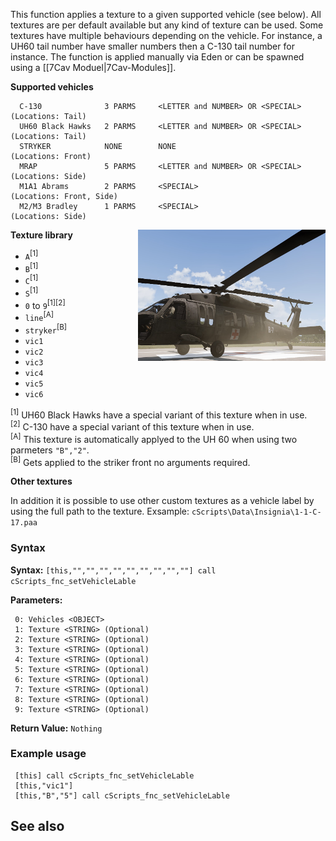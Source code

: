 This function applies a texture to a given supported vehicle (see below). All textures are per default available but any kind of texture can be used. Some textures have multiple behaviours depending on the vehicle. For instance, a UH60 tail number have smaller numbers then a C-130 tail number for instance.
The function is applied manually via Eden or can be spawned using a [[7Cav Moduel|7Cav-Modules]].

**Supported vehicles**
```
  C-130              3 PARMS     <LETTER and NUMBER> OR <SPECIAL>    (Locations: Tail)
  UH60 Black Hawks   2 PARMS     <LETTER and NUMBER> OR <SPECIAL>    (Locations: Tail)
  STRYKER            NONE        NONE                                (Locations: Front)
  MRAP               5 PARMS     <LETTER and NUMBER> OR <SPECIAL>    (Locations: Side)
  M1A1 Abrams        2 PARMS     <SPECIAL>                           (Locations: Front, Side)
  M2/M3 Bradley      1 PARMS     <SPECIAL>                           (Locations: Side)
```
**Texture library**
<img align="right" width="300" height="210" src="https://github.com/7Cav/cScripts/blob/master/resourses/wikigfx/Texture_Lable.png">
-  `A`<sup>[1]</sup>
-  `B`<sup>[1]</sup> 
-  `C`<sup>[1]</sup>
-  `S`<sup>[1]</sup> 
-  `0` to `9`<sup>[1]</sup><sup>[2]</sup>
-  `line`<sup>[A]</sup> 
-  `stryker`<sup>[B]</sup> 
-  `vic1` 
-  `vic2` 
-  `vic3` 
-  `vic4` 
-  `vic5` 
-  `vic6`

<sup>[1]</sup> UH60 Black Hawks have a special variant of this texture when in use. <br>
<sup>[2]</sup> C-130 have a special variant of this texture when in use. <br>
<sup>[A]</sup> This texture is automatically applyed to the UH 60 when using two parmeters `"B","2"`. <br>
<sup>[B]</sup> Gets applied to the striker front no arguments required. <br>

**Other textures**

In addition it is possible to use other custom textures as a vehicle label by using the full path to the texture. Exsample: `cScripts\Data\Insignia\1-1-C-17.paa`

### Syntax
**Syntax:** `[this,"","","","","","","","",""] call cScripts_fnc_setVehicleLable`

**Parameters:**
```
 0: Vehicles <OBJECT>
 1: Texture <STRING> (Optional)
 2: Texture <STRING> (Optional)
 3: Texture <STRING> (Optional)
 4: Texture <STRING> (Optional)
 5: Texture <STRING> (Optional)
 6: Texture <STRING> (Optional)
 7: Texture <STRING> (Optional)
 8: Texture <STRING> (Optional)
 9: Texture <STRING> (Optional)
```
**Return Value:** ```Nothing```

### Example usage
```
 [this] call cScripts_fnc_setVehicleLable
 [this,"vic1"]
 [this,"B","5"] call cScripts_fnc_setVehicleLable
```

## See also